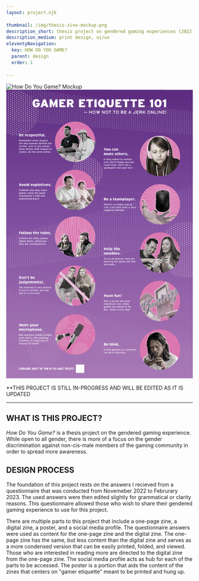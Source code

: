 ```yaml
---
layout: project.njk

thumbnail: /img/thesis-zine-mockup.png
description_short: thesis project on gendered gaming experiences (2022-2023)
description_medium: print design, ui/ux
eleventyNavigation:
  key: HOW DO YOU GAME?
  parent: design
  order: 1
  
---
```


![How Do You Game? Mockup](/img/thesis-zine-mockup.png)
![How Do You Game? Poster](/img/thesis-poster.png)

**THIS PROJECT IS STILL IN-PROGRESS AND WILL BE EDITED AS IT IS UPDATED

---

## WHAT IS THIS PROJECT?
_How Do You Game?_ is a thesis project on the gendered gaming experience. While open to all gender, there is more of a focus on the gender discrimination against non-cis-male members of the gaming community in order to spread more awareness.

## DESIGN PROCESS
The foundation of this project rests on the answers I recieved from a questionnaire that was conducted from Novemeber 2022 to Februrary 2023. The used answers were then edited slightly for grammatical or clarity reasons. This questionnaire allowed those who wish to share their gendered gaming experience to use for this project. 

There are multiple parts to this project that include a one-page zine, a digital zine, a poster, and a social media profile. The questionnaire answers were used as content for the one-page zine and the digital zine. The one-page zine has the same, but less content than the digital zine and serves as a more condensed version that can be easily printed, folded, and viewed. Those who are interested in reading more are directed to the digital zine from the one-page zine. The social media profile acts as hub for each of the parts to be accessed. The poster is a portion that aids the content of the zines that centers on "gamer etiquette" meant to be printed and hung up. 